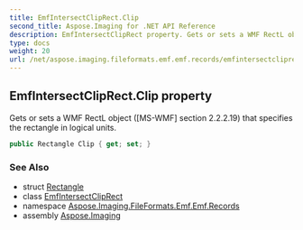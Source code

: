 ```yaml
---
title: EmfIntersectClipRect.Clip
second_title: Aspose.Imaging for .NET API Reference
description: EmfIntersectClipRect property. Gets or sets a WMF RectL object MSWMF section 2.2.2.19 that specifies the rectangle in logical units
type: docs
weight: 20
url: /net/aspose.imaging.fileformats.emf.emf.records/emfintersectcliprect/clip/
---
```

## EmfIntersectClipRect.Clip property

Gets or sets a WMF RectL object ([MS-WMF] section 2.2.2.19) that specifies the rectangle in logical units.

```csharp
public Rectangle Clip { get; set; }
```

### See Also

* struct [Rectangle](../../../aspose.imaging/rectangle/)
* class [EmfIntersectClipRect](../)
* namespace [Aspose.Imaging.FileFormats.Emf.Emf.Records](../../emfintersectcliprect/)
* assembly [Aspose.Imaging](../../../)


